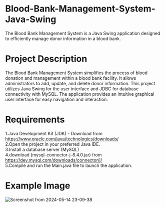 # Blood-Bank-Management-System-Java-Swing
The Blood Bank Management System is a Java Swing application designed to efficiently manage donor information in a blood bank.

# Project Description
The Blood Bank Management System simplifies the process of blood donation and management within a blood bank facility. It allows administrators to add, update, and delete donor information.
This project utilizes Java Swing for the user interface and JDBC for database connectivity with MySQL. The application provides an intuitive graphical user interface for easy navigation and interaction.

# Requirements
1.Java Development Kit (JDK) - Download from https://www.oracle.com/java/technologies/downloads/  
2.Open the project in your preferred Java IDE.  
3.Install a database server (MySQL)  
4.download (mysql-connector-j-8.4.0.jar) from https://dev.mysql.com/downloads/connector/j/  
5.Compile and run the Main.java file to launch the application.

# Example Image
![Screenshot from 2024-05-14 23-09-38](https://github.com/zhdipto/Blood-Bank-Management-System-Java-Swing/assets/105912472/70384a2b-8832-458b-801e-813ba01496bc)
